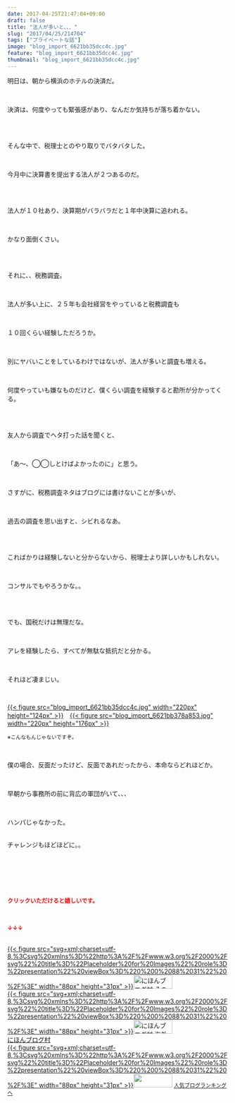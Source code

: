 ```yaml
---
date: 2017-04-25T21:47:04+09:00
draft: false
title: "法人が多いと、、、"
slug: "2017/04/25/214704"
tags: ["プライベートな話"]
image: "blog_import_6621bb35dcc4c.jpg"
feature: "blog_import_6621bb35dcc4c.jpg"
thumbnail: "blog_import_6621bb35dcc4c.jpg"
---
```

<p>明日は、朝から横浜のホテルの決済だ。</p><p> </p><p>決済は、何度やっても緊張感があり、なんだか気持ちが落ち着かない。</p><p> </p><p><br/>そんな中で、税理士とのやり取りでバタバタした。</p><p> </p><p>今月中に決算書を提出する法人が２つあるのだ。</p><p> </p><p><br/>法人が１０社あり、決算期がバラバラだと１年中決算に追われる。</p><p> </p><p>かなり面倒くさい。</p><p> </p><p><br/>それに、、税務調査。</p><p> </p><p>法人が多い上に、２５年も会社経営をやっていると税務調査も</p><p> </p><p>１０回くらい経験しただろうか。</p><p> </p><p>別にヤバいことをしているわけではないが、法人が多いと調査も増える。</p><p> </p><p>何度やっていも嫌なものだけど、僕くらい調査を経験すると勘所が分かってくる。</p><p> </p><p><br/>友人から調査でヘタ打った話を聞くと、</p><p> </p><p>「あ～、◯◯しとけばよかったのに」と思う。</p><p> </p><p>さすがに、税務調査ネタはブログには書けないことが多いが、</p><p> </p><p>過去の調査を思い出すと、シビれるなあ。</p><p> </p><p><br/>こればかりは経験しないと分からないから、税理士より詳しいかもしれない。</p><p> </p><p>コンサルでもやろうかな。。</p><p> </p><p><br/>でも、国税だけは無理だな。</p><p> </p><p>アレを経験したら、すべてが無駄な抵抗だと分かる。</p><p> </p><p>それほど凄まじい。</p><p> </p><p><a href="blog_import_6621bb35dcc4c.jpg">{{< figure src="blog_import_6621bb35dcc4c.jpg" width="220px" height="124px" >}}</a>　<a href="blog_import_6621bb378a853.jpg">{{< figure src="blog_import_6621bb378a853.jpg" width="220px" height="176px" >}}</a></p><p><span style="font-size: 0.83em;">※こんなもんじゃないですぞ。</span></p><p> </p><p>僕の場合、反面だったけど、反面であれだったから、本命ならどれほどか。</p><p> </p><p>早朝から事務所の前に背広の軍団がいて、、、</p><p> </p><p>ハンパじゃなかった。</p><p><br/>チャレンジもほどほどに。。</p><p> </p><p> </p><p> </p><p><font color="#ff0000" size="2"><strong>クリックいただけると嬉しいです。</strong></font></p><p></p><p> </p><p><font color="#ff0000" size="2"><strong>↓↓↓</strong></font></p><p><br/><a href="ranking.html?p_cid=01260127" id="&amp;blogmura_banner" target="_blank">{{< figure src="svg+xml;charset=utf-8,%3Csvg%20xmlns%3D%22http%3A%2F%2Fwww.w3.org%2F2000%2Fsvg%22%20title%3D%22Placeholder%20for%20Images%22%20role%3D%22presentation%22%20viewBox%3D%220%200%2088%2031%22%20%2F%3E" width="88px" height="31px" >}}<noscript><img alt="にほんブログ村 その他生活ブログ 不動産投資へ" border="0" height="31" src="//life.blogmura.com/hudousantoushi/img/hudousantoushi88_31.gif" width="88"></noscript></a><br/><a href="ranking.html?p_cid=01260127" target="_blank">{{< figure src="svg+xml;charset=utf-8,%3Csvg%20xmlns%3D%22http%3A%2F%2Fwww.w3.org%2F2000%2Fsvg%22%20title%3D%22Placeholder%20for%20Images%22%20role%3D%22presentation%22%20viewBox%3D%220%200%2088%2031%22%20%2F%3E" width="88px" height="31px" >}}<noscript><img alt="にほんブログ村 海外生活ブログ バリ島情報へ" border="0" height="31" src="https://img-proxy.blog-video.jp/images?url=http%3A%2F%2Foverseas.blogmura.com%2Fbali%2Fimg%2Fbali88_31.gif" width="88"></noscript></a><br/><a href="ranking.html?p_cid=01260127" target="_blank">にほんブログ村</a><br/><a href="link.php?1804582" title="人気ブログランキングへ">{{< figure src="svg+xml;charset=utf-8,%3Csvg%20xmlns%3D%22http%3A%2F%2Fwww.w3.org%2F2000%2Fsvg%22%20title%3D%22Placeholder%20for%20Images%22%20role%3D%22presentation%22%20viewBox%3D%220%200%2088%2031%22%20%2F%3E" width="88px" height="31px" >}}<noscript><img border="0" height="31" src="https://blog.with2.net/img/banner/banner_22.gif" width="88"></noscript></a> <a href="link.php?1804582" style="font-size: 12px;">人気ブログランキングへ</a></p>

